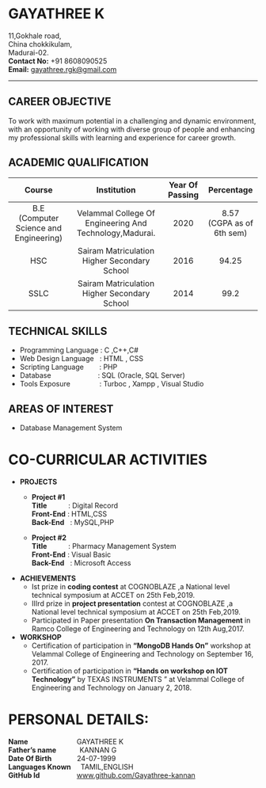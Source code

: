 # GAYATHREE K
11,Gokhale road,  
China chokkikulam,  
Madurai-02.  
**Contact No:** +91 8608090525  
**Email:** gayathree.rgk@gmail.com
*****
## **CAREER OBJECTIVE**
To work with maximum  potential in a challenging and dynamic environment, with an opportunity of working with diverse group of people and enhancing my professional skills with learning and experience for career growth.
## ACADEMIC  QUALIFICATION
|Course     | Institution     | Year Of Passing    | Percentage    |
| :-------------: | :----------: | :-----------: | :-----------: |
|  B.E<br/>(Computer Science and Engineering) |Velammal College Of Engineering And Technology,Madurai.  | 2020  |  8.57<br/>(CGPA as of 6th sem)|
| HSC|Sairam Matriculation  Higher Secondary  School  | 2016 |  94.25|
| SSLC |Sairam Matriculation  Higher Secondary  School  | 2014  |  99.2|
## TECHNICAL SKILLS
- Programming Language : C ,C++,C#
- Web Design Language&nbsp;&nbsp; : HTML , CSS
- Scripting Language &nbsp;&nbsp; &nbsp;&nbsp;&nbsp;   : PHP
-	Database  &nbsp;&nbsp;&nbsp; &nbsp;&nbsp;&nbsp;&nbsp; &nbsp;&nbsp;&nbsp;&nbsp;&nbsp;&nbsp;&nbsp;&nbsp;&nbsp;&nbsp;&nbsp;&nbsp;&nbsp;&nbsp;: SQL (Oracle, SQL Server)
-	Tools Exposure  &nbsp;&nbsp;&nbsp;&nbsp;&nbsp;&nbsp; &nbsp;&nbsp;&nbsp;&nbsp; &nbsp;  : Turboc , Xampp , Visual Studio
## AREAS OF INTEREST
-	Database Management System
# CO-CURRICULAR ACTIVITIES
* **PROJECTS**  
    + **Project #1**    
    **Title** &nbsp;&nbsp;&nbsp;&nbsp;&nbsp;&nbsp;&nbsp;&nbsp;&nbsp;&nbsp;: Digital Record  
     **Front-End**            : HTML,CSS  
    **Back-End**        &nbsp;   : MySQL,PHP
    
    + **Project #2**   
    **Title** &nbsp;&nbsp;&nbsp;&nbsp;&nbsp;&nbsp;&nbsp;&nbsp;&nbsp;&nbsp;: Pharmacy Management System  
  **Front-End**            : Visual Basic  
  **Back-End**         &nbsp; : Microsoft Access
* **ACHIEVEMENTS**
    -  Ist prize in **coding contest** at COGNOBLAZE ,a National level technical symposium at ACCET on 25th Feb,2019.
    -	IIIrd prize in **project presentation** contest at COGNOBLAZE ,a National level technical symposium at ACCET on 25th Feb,2019.     
    -	Participated in Paper presentation **On Transaction Management** in Ramco College of Engineering and  Technology on 12th Aug,2017.
* **WORKSHOP**
    +	Certification of participation in **“MongoDB  Hands On”** workshop  at Velammal College of Engineering and Technology on September 16, 2017.  
    +	Certification of participation in **“Hands on workshop on IOT Technology”** by TEXAS INSTRUMENTS ” at Velammal College of Engineering and Technology on January 2, 2018.  
    
# PERSONAL DETAILS:
**Name** &nbsp;&nbsp;&nbsp;&nbsp;&nbsp;&nbsp;&nbsp;&nbsp;&nbsp;&nbsp;&nbsp;&nbsp;&nbsp;&nbsp;&nbsp;&nbsp;&nbsp;&nbsp;&nbsp;&nbsp;&nbsp;&nbsp;&nbsp;    GAYATHREE  K  
**Father’s name**&nbsp;&nbsp;&nbsp;&nbsp;&nbsp;&nbsp;&nbsp;&nbsp;&nbsp;&nbsp;&nbsp;   KANNAN G  
**Date Of Birth**&nbsp;&nbsp;&nbsp;&nbsp;&nbsp;&nbsp;&nbsp;&nbsp;&nbsp;&nbsp;&nbsp;&nbsp;   24-07-1999  
**Languages Known**&nbsp;&nbsp;&nbsp;&nbsp; TAMIL,ENGLISH  
**GitHub Id**&nbsp;&nbsp;&nbsp;&nbsp; &nbsp;&nbsp;&nbsp;&nbsp;&nbsp;&nbsp;&nbsp;&nbsp;&nbsp;&nbsp;&nbsp;&nbsp;&nbsp; 	www.github.com/Gayathree-kannan

